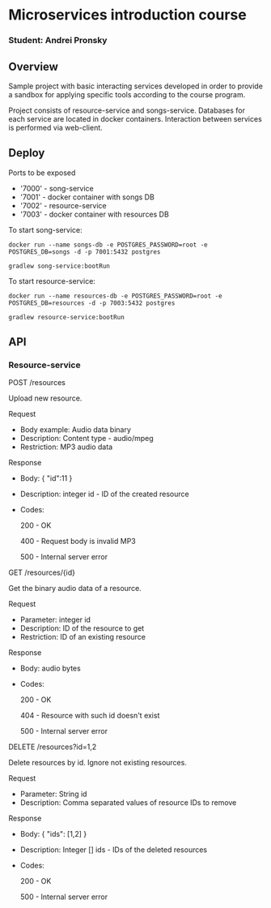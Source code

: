 # Microservices introduction course
### Student: Andrei Pronsky

## Overview
Sample project with basic interacting services developed in order to provide a sandbox for applying specific tools according to the course program.

Project consists of resource-service and songs-service. Databases for each service are located in docker containers. Interaction between services is performed via web-client.

## Deploy

Ports to be exposed
* '7000' - song-service
* '7001' - docker container with songs DB
* '7002' - resource-service
* '7003' - docker container with resources DB

To start song-service:
````
docker run --name songs-db -e POSTGRES_PASSWORD=root -e POSTGRES_DB=songs -d -p 7001:5432 postgres

gradlew song-service:bootRun
````
To start resource-service:
````
docker run --name resources-db -e POSTGRES_PASSWORD=root -e POSTGRES_DB=resources -d -p 7003:5432 postgres

gradlew resource-service:bootRun
````

## API

### Resource-service

POST /resources 

Upload new resource.

Request
* Body example: Audio data binary
* Description: Content type - audio/mpeg
* Restriction: MP3 audio data

Response
* Body: { "id":11 } 
* Description: integer id - ID of the created resource
* Codes:
    
  200 - OK
  
  400 - Request body is invalid MP3 
  
  500 - Internal server error


GET /resources/{id} 

Get the binary audio data of a resource.

Request 
* Parameter: integer id
* Description: ID of the resource to get
* Restriction: ID of an existing resource

Response
* Body: audio bytes
* Codes:

    200 - OK

    404 - Resource with such id doesn't exist

    500 - Internal server error


DELETE /resources?id=1,2

Delete resources by id. Ignore not existing resources.

Request
* Parameter: String id
* Description: Comma separated values of resource IDs to remove

Response
* Body: { "ids": [1,2] }
* Description: Integer [] ids - IDs of the deleted resources
* Codes:

    200 - OK
    
    500 - Internal server error
